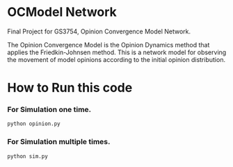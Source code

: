 # OCModel Network
Final Project for GS3754, Opinion Convergence Model Network.
 
The Opinion Convergence Model is the Opinion Dynamics method that applies the Friedkin-Johnsen method. This is a network model for observing the movement of model opinions according to the initial opinion distribution.

# How to Run this code

### For Simulation one time.
```bash
python opinion.py
```

### For Simulation multiple times.
```bash
python sim.py
```
